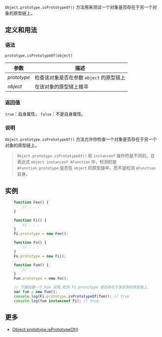 `Object.prototype.isPrototypeOf()` 方法用来测试一个对象是否存在于另一个对象的原型链上。

## 定义和用法

### 语法

`prototype.isPrototypeOf(object)`

| 参数 | 描述 |
| --- | --- |
| _prototype_ | 检查该对象是否在参数 `object` 的原型链上 |
| _object_ | 在该对象的原型链上搜寻 |

### 返回值

`true`：自身属性， `false`：不是自身属性。

### 说明

`Object.prototype.isPrototypeOf()` 方法允许你检查一个对象是否存在于另一个对象的原型链上。

> `Object.prototype.isPrototypeOf()` 和 `instanceof` 操作符是不同的。在表达式 `object instanceof AFunction` 中，检测的是 `AFunction.prototype` 是否在 `object` 的原型链中，而不是检测 `AFunction` 自身。

## 实例

```javascript
    function Fee() {
        // . . .
    }

    function Fi() {
        // . . .
    }
    Fi.prototype = new Fee();

    function Fo() {
        // . . .
    }
    Fo.prototype = new Fi();

    function Fum() {
        // . . .
    }
    Fum.prototype = new Fo();

    // 下面创建一个 Fum 实例,检测 Fi.prototype 是否存在于该实例的原型链上.
    var fum = new Fum();
    console.log(Fi.prototype.isPrototypeOf(fum)); // true
    console.log(fum instanceof Fi); // true
```

## 更多

*   [Object.prototype.isPrototypeOf()](https://developer.mozilla.org/zh-CN/docs/Web/JavaScript/Reference/Global_Objects/Object/isPrototypeOf)